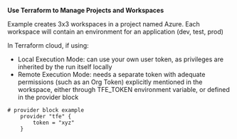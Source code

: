 **Use Terraform to Manage Projects and Workspaces**

Example creates 3x3 workspaces in a project named Azure. Each workspace will contain an environment for an application (dev, test, prod)

In Terraform cloud, if using:

-   Local Execution Mode: can use your own user token, as privileges are inherited by the run itself locally
-   Remote Execution Mode: needs a separate token with adequate permissions (such as an Org Token) explicitly mentioned in the workspace, either through TFE_TOKEN environment variable, or defined in the provider block

```
# provider block example
    provider "tfe" {
        token = "xyz"
    }

```
